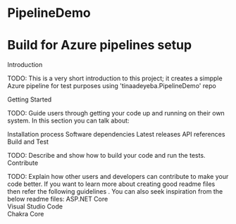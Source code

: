 # PipelineDemo
# Build for Azure pipelines setup

Introduction

TODO: This is a very short introduction to this project; it creates a simpple Azure pipeline for test purposes using 'tinaadeyeba.PipelineDemo' repo


Getting Started

TODO: Guide users through getting your code up and running on their own system. In this section you can talk about:

Installation process
Software dependencies
Latest releases
API references
Build and Test


TODO: Describe and show how to build your code and run the tests.
Contribute


TODO: Explain how other users and developers can contribute to make your code better.
If you want to learn more about creating good readme files then refer the following guidelines  . You can also seek inspiration from the below readme files:
ASP.NET Core  
Visual Studio Code  
Chakra Core  
